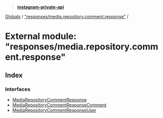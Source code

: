 > **[instagram-private-api](../README.md)**

[Globals](../globals.md) / ["responses/media.repository.comment.response"](_responses_media_repository_comment_response_.md) /

# External module: "responses/media.repository.comment.response"

## Index

### Interfaces

* [MediaRepositoryCommentResponse](../interfaces/_responses_media_repository_comment_response_.mediarepositorycommentresponse.md)
* [MediaRepositoryCommentResponseComment](../interfaces/_responses_media_repository_comment_response_.mediarepositorycommentresponsecomment.md)
* [MediaRepositoryCommentResponseUser](../interfaces/_responses_media_repository_comment_response_.mediarepositorycommentresponseuser.md)